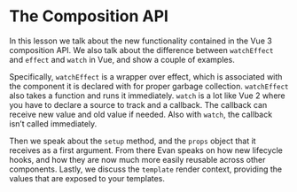 # The Composition API

In this lesson we talk about the new functionality contained in the Vue 3 composition API. We also talk about the difference between `watchEffect` and `effect` and `watch` in Vue, and show a couple of examples.

Specifically, `watchEffect` is a wrapper over effect, which is associated with the component it is declared with for proper garbage collection. `watchEffect` also takes a function and runs it immediately. `watch` is a lot like Vue 2 where you have to declare a source to track and a callback. The callback can receive new value and old value if needed. Also with `watch`, the callback isn’t called immediately.

Then we speak about the `setup` method, and the `props` object that it receives as a first argument.  From there Evan speaks on how new lifecycle hooks, and how they are now much more easily reusable across other components.  Lastly, we discuss the `template` render context, providing the values that are exposed to your templates.
